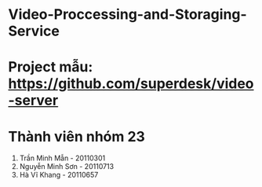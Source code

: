 # Video-Proccessing-and-Storaging-Service

# Project mẫu: https://github.com/superdesk/video-server

# Thành viên nhóm 23
1. Trần Minh Mẫn - 20110301
2. Nguyễn Minh Sơn - 20110713
3. Hà Vĩ Khang - 20110657
